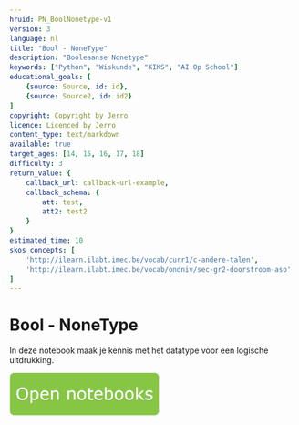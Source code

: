 ```yaml
---
hruid: PN_BoolNonetype-v1
version: 3
language: nl
title: "Bool - NoneType"
description: "Booleaanse Nonetype"
keywords: ["Python", "Wiskunde", "KIKS", "AI Op School"]
educational_goals: [
    {source: Source, id: id}, 
    {source: Source2, id: id2}
]
copyright: Copyright by Jerro
licence: Licenced by Jerro
content_type: text/markdown
available: true
target_ages: [14, 15, 16, 17, 18]
difficulty: 3
return_value: {
    callback_url: callback-url-example,
    callback_schema: {
        att: test,
        att2: test2
    }
}
estimated_time: 10
skos_concepts: [
    'http://ilearn.ilabt.imec.be/vocab/curr1/c-andere-talen', 
    'http://ilearn.ilabt.imec.be/vocab/ondniv/sec-gr2-doorstroom-aso'
]
---
```


# Bool - NoneType
In deze notebook maak je kennis met het datatype voor een logische uitdrukking.  

[![](embed/Knop.png "Knop")](https://kiks.ilabt.imec.be/jupyterhub/?id=1014 "Notebooks Rekenen")

